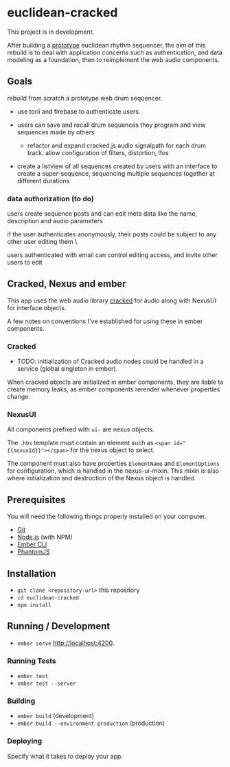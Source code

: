 # euclidean-cracked
This project is in development.

After building a  [prototype](https://cracked-doodles.firebaseapp.com/doodles/sequencer) euclidean rhythm sequencer, the aim of this rebuild is to deal with application concerns such as authentication, and data modeling as a foundation, then to reimplement the web audio components.


## Goals
rebuild from scratch a prototype web drum sequencer.

- use torii and firebase to authenticate users.
- users can save and recall drum sequences they program and view sequences made by others
  - refactor and expand cracked.js audio signalpath for each drum track. allow configuration of filters, distortion, lfos

-  create a listview of all sequences created by users with an interface to create a super-sequence, sequencing multiple sequences together at different durations

### data authorization (to do)
users create sequence posts and can edit meta data like the name, description and audio parameters

if the user authenticates anonymously, their posts could be subject to any other user editing them \

users authenticated with email can control editing access, and invite other users to edit


## Cracked, Nexus and ember
This app uses the web audio library [cracked](https://github.com/billorcutt/i_dropped_my_phone_the_screen_cracked) for audio along with NexusUI for interface objects.

A few notes on conventions I've established for using these in ember components.

### Cracked
- TODO: initialization of Cracked audio nodes could be handled in a service (global singleton in ember).

When cracked objects are initialized in ember components, they are liable to create memory leaks, as ember components rerender whenever properties change.



### NexusUI
All components prefixed with `ui-` are nexus objects.

The `.hbs` template must contain an element such as `<span id="{{nexusId}}"></span>` for the nexus object to select.

The component must also have properties `ElementName` and `ElementOptions` for configuration, which is handled in the nexus-ui-mixin. This mixin is also where initialization and destruction of the Nexus object is handled.





## Prerequisites

You will need the following things properly installed on your computer.

* [Git](https://git-scm.com/)
* [Node.js](https://nodejs.org/) (with NPM)
* [Ember CLI](https://ember-cli.com/)
* [PhantomJS](http://phantomjs.org/)

## Installation

* `git clone <repository-url>` this repository
* `cd euclidean-cracked`
* `npm install`

## Running / Development

* `ember serve`
[http://localhost:4200](http://localhost:4200).

### Running Tests

* `ember test`
* `ember test --server`

### Building

* `ember build` (development)
* `ember build --environment production` (production)

### Deploying

Specify what it takes to deploy your app.
